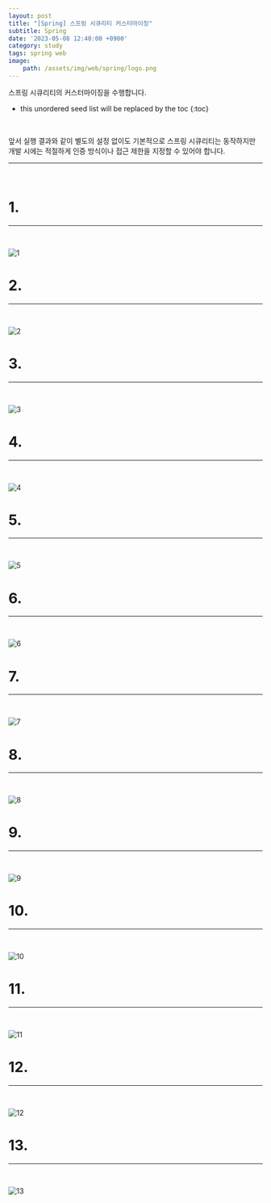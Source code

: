 ```yaml
---
layout: post
title: "[Spring] 스프링 시큐리티 커스터마이징"
subtitle: Spring
date: '2023-05-08 12:40:00 +0900'
category: study
tags: spring web
image:
    path: /assets/img/web/spring/logo.png
---
```


스프링 시큐리티의 커스터마이징을 수행합니다.

<!--more-->

* this unordered seed list will be replaced by the toc
{:toc}
<br>

앞서 실행 결과와 같이 별도의 설정 없이도 기본적으로 스프링 시큐리티는 동작하지만 개발 시에는 적절하게 인증 방식이나 접근 제한을 지정할 수 있어야 합니다.<br>

---
<br>

# 1. 
---
<br>

![1](/assets/img/web/spring/2023-05-08-[Spring]_스프링_시큐리티_커스터마이징/1.png)
<br>



# 2. 
---
<br>

![2](/assets/img/web/spring/2023-05-08-[Spring]_스프링_시큐리티_커스터마이징/2.png)
<br>




# 3. 
---
<br>

![3](/assets/img/web/spring/2023-05-08-[Spring]_스프링_시큐리티_커스터마이징/3.png)
<br>



# 4. 
---
<br>

![4](/assets/img/web/spring/2023-05-08-[Spring]_스프링_시큐리티_커스터마이징/4.png)
<br>




# 5. 
---
<br>

![5](/assets/img/web/spring/2023-05-08-[Spring]_스프링_시큐리티_커스터마이징/5.png)
<br>



# 6. 
---
<br>

![6](/assets/img/web/spring/2023-05-08-[Spring]_스프링_시큐리티_커스터마이징/6.png)
<br>



# 7. 
---
<br>

![7](/assets/img/web/spring/2023-05-08-[Spring]_스프링_시큐리티_커스터마이징/7.png)
<br>



# 8. 
---
<br>

![8](/assets/img/web/spring/2023-05-08-[Spring]_스프링_시큐리티_커스터마이징/8.png)
<br>




# 9. 
---
<br>

![9](/assets/img/web/spring/2023-05-08-[Spring]_스프링_시큐리티_커스터마이징/9.png)
<br>



# 10. 
---
<br>

![10](/assets/img/web/spring/2023-05-08-[Spring]_스프링_시큐리티_커스터마이징/10.png)
<br>



# 11. 
---
<br>

![11](/assets/img/web/spring/2023-05-08-[Spring]_스프링_시큐리티_커스터마이징/11.png)
<br>



# 12. 
---
<br>

![12](/assets/img/web/spring/2023-05-08-[Spring]_스프링_시큐리티_커스터마이징/12.png)
<br>



# 13. 
---
<br>

![13](/assets/img/web/spring/2023-05-08-[Spring]_스프링_시큐리티_커스터마이징/13.png)
<br>


